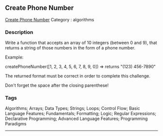 ## Create Phone Number
[Create Phone Number](https://www.codewars.com/kata/create-phone-number)
Category : algorithms

### Description
Write a function that accepts an array of 10 integers (between 0 and 9), that returns a string of those numbers in the form of a phone number.



Example:


createPhoneNumber([1, 2, 3, 4, 5, 6, 7, 8, 9, 0]) => returns "(123) 456-7890"



The returned format must be correct in order to complete this challenge. 


Don't forget the space after the closing parenthese!

### Tags
Algorithms; Arrays; Data Types; Strings; Loops; Control Flow; Basic Language Features; Fundamentals; Formatting; Logic; Regular Expressions; Declarative Programming; Advanced Language Features; Programming Paradigms

- - -
